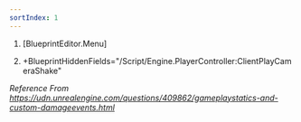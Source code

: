 ```yaml
---
sortIndex: 1
---
```


1. [BlueprintEditor.Menu]

1. \+BlueprintHiddenFields="/Script/Engine.PlayerController:ClientPlayCameraShake"

*Reference From <https://udn.unrealengine.com/questions/409862/gameplaystatics-and-custom-damageevents.html>*
